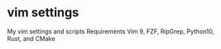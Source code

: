 # vim settings
My vim settings and scripts
Requirements Vim 9, FZF, RipGrep, Python10, Rust, and CMake
